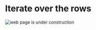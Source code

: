 # Iterate over the rows

![web page is under construction](https://docimages.blob.core.chinacloudapi.cn/images/commingsoon20210514.jpg)
